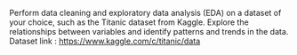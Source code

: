 Perform data cleaning and exploratory data analysis (EDA) on a dataset of your choice, 
such as the Titanic dataset from Kaggle.
Explore the relationships between variables and identify patterns and trends in the data.
Dataset link : https://www.kaggle.com/c/titanic/data 
